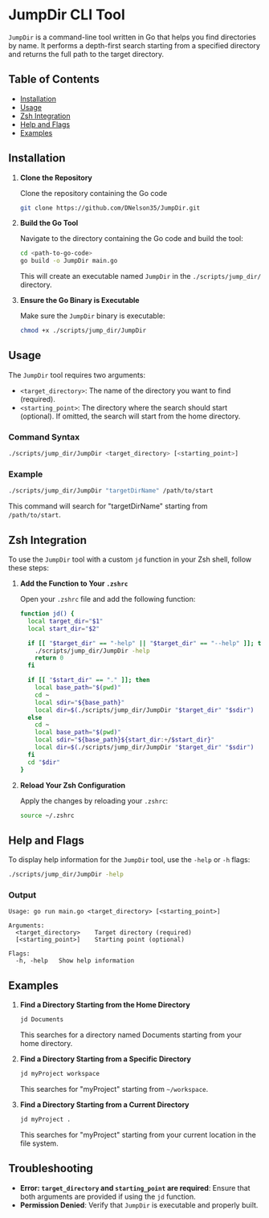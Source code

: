 # JumpDir CLI Tool

`JumpDir` is a command-line tool written in Go that helps you find directories by name. It performs a depth-first search starting from a specified directory and returns the full path to the target directory.

## Table of Contents

- [Installation](#installation)
- [Usage](#usage)
- [Zsh Integration](#zsh-integration)
- [Help and Flags](#help-and-flags)
- [Examples](#examples)

## Installation

1. **Clone the Repository**

    Clone the repository containing the Go code <!-- and the Zsh function script: -->

   ```sh
   git clone https://github.com/DNelson35/JumpDir.git
   ```

2. **Build the Go Tool**

   Navigate to the directory containing the Go code and build the tool:

   ```sh
   cd <path-to-go-code>
   go build -o JumpDir main.go
   ```

   This will create an executable named `JumpDir` in the `./scripts/jump_dir/` directory.

3. **Ensure the Go Binary is Executable**

   Make sure the `JumpDir` binary is executable:

   ```sh
   chmod +x ./scripts/jump_dir/JumpDir
   ```

## Usage

The `JumpDir` tool requires two arguments:

- `<target_directory>`: The name of the directory you want to find (required).
- `<starting_point>`: The directory where the search should start (optional). If omitted, the search will start from the home directory.

### Command Syntax

```sh
./scripts/jump_dir/JumpDir <target_directory> [<starting_point>]
```

### Example

```sh
./scripts/jump_dir/JumpDir "targetDirName" /path/to/start
```

This command will search for "targetDirName" starting from `/path/to/start`.

## Zsh Integration

To use the `JumpDir` tool with a custom `jd` function in your Zsh shell, follow these steps:

1. **Add the Function to Your `.zshrc`**

   Open your `.zshrc` file and add the following function:

   ```sh
   function jd() {
     local target_dir="$1"
     local start_dir="$2"

     if [[ "$target_dir" == "-help" || "$target_dir" == "--help" ]]; then
       ./scripts/jump_dir/JumpDir -help
       return 0
     fi

     if [[ "$start_dir" == "." ]]; then
       local base_path="$(pwd)"
       cd ~
       local sdir="${base_path}"
       local dir=$(./scripts/jump_dir/JumpDir "$target_dir" "$sdir")
     else
       cd ~
       local base_path="$(pwd)"
       local sdir="${base_path}${start_dir:+/$start_dir}"
       local dir=$(./scripts/jump_dir/JumpDir "$target_dir" "$sdir")
     fi
     cd "$dir"
   }
   ```

2. **Reload Your Zsh Configuration**

   Apply the changes by reloading your `.zshrc`:

   ```sh
   source ~/.zshrc
   ```

## Help and Flags

To display help information for the `JumpDir` tool, use the `-help` or `-h` flags:

```sh
./scripts/jump_dir/JumpDir -help
```

### Output

```
Usage: go run main.go <target_directory> [<starting_point>]

Arguments:
  <target_directory>    Target directory (required)
  [<starting_point>]    Starting point (optional)

Flags:
  -h, -help   Show help information
```

## Examples

1. **Find a Directory Starting from the Home Directory**

   ```sh
   jd Documents
   ```

   This searches for a directory named Documents starting from your home directory.

2. **Find a Directory Starting from a Specific Directory**

   ```sh
   jd myProject workspace
   ```

   This searches for "myProject" starting from `~/workspace`.

3. **Find a Directory Starting from a Current Directory**

   ```sh
   jd myProject .
   ```

   This searches for "myProject" starting from your current location in the file system.

## Troubleshooting

- **Error: `target_directory` and `starting_point` are required**: Ensure that both arguments are provided if using the `jd` function.
- **Permission Denied**: Verify that `JumpDir` is executable and properly built.

